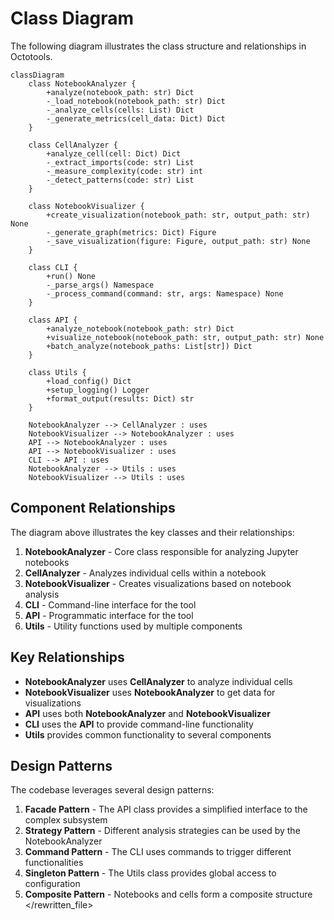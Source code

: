 # Class Diagram

The following diagram illustrates the class structure and relationships in Octotools.

```mermaid
classDiagram
    class NotebookAnalyzer {
        +analyze(notebook_path: str) Dict
        -_load_notebook(notebook_path: str) Dict
        -_analyze_cells(cells: List) Dict
        -_generate_metrics(cell_data: Dict) Dict
    }

    class CellAnalyzer {
        +analyze_cell(cell: Dict) Dict
        -_extract_imports(code: str) List
        -_measure_complexity(code: str) int
        -_detect_patterns(code: str) List
    }

    class NotebookVisualizer {
        +create_visualization(notebook_path: str, output_path: str) None
        -_generate_graph(metrics: Dict) Figure
        -_save_visualization(figure: Figure, output_path: str) None
    }

    class CLI {
        +run() None
        -_parse_args() Namespace
        -_process_command(command: str, args: Namespace) None
    }

    class API {
        +analyze_notebook(notebook_path: str) Dict
        +visualize_notebook(notebook_path: str, output_path: str) None
        +batch_analyze(notebook_paths: List[str]) Dict
    }

    class Utils {
        +load_config() Dict
        +setup_logging() Logger
        +format_output(results: Dict) str
    }

    NotebookAnalyzer --> CellAnalyzer : uses
    NotebookVisualizer --> NotebookAnalyzer : uses
    API --> NotebookAnalyzer : uses
    API --> NotebookVisualizer : uses
    CLI --> API : uses
    NotebookAnalyzer --> Utils : uses
    NotebookVisualizer --> Utils : uses
```

## Component Relationships

The diagram above illustrates the key classes and their relationships:

1. **NotebookAnalyzer** - Core class responsible for analyzing Jupyter notebooks
2. **CellAnalyzer** - Analyzes individual cells within a notebook
3. **NotebookVisualizer** - Creates visualizations based on notebook analysis
4. **CLI** - Command-line interface for the tool
5. **API** - Programmatic interface for the tool
6. **Utils** - Utility functions used by multiple components

## Key Relationships

- **NotebookAnalyzer** uses **CellAnalyzer** to analyze individual cells
- **NotebookVisualizer** uses **NotebookAnalyzer** to get data for visualizations
- **API** uses both **NotebookAnalyzer** and **NotebookVisualizer**
- **CLI** uses the **API** to provide command-line functionality
- **Utils** provides common functionality to several components

## Design Patterns

The codebase leverages several design patterns:

1. **Facade Pattern** - The API class provides a simplified interface to the complex subsystem
2. **Strategy Pattern** - Different analysis strategies can be used by the NotebookAnalyzer
3. **Command Pattern** - The CLI uses commands to trigger different functionalities
4. **Singleton Pattern** - The Utils class provides global access to configuration
5. **Composite Pattern** - Notebooks and cells form a composite structure
</rewritten_file> 